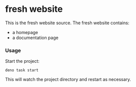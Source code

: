 # fresh website

This is the fresh website source. The fresh website contains:

- a homepage
- a documentation page

### Usage

Start the project:

```
deno task start
```
This will watch the project directory and restart as necessary.
